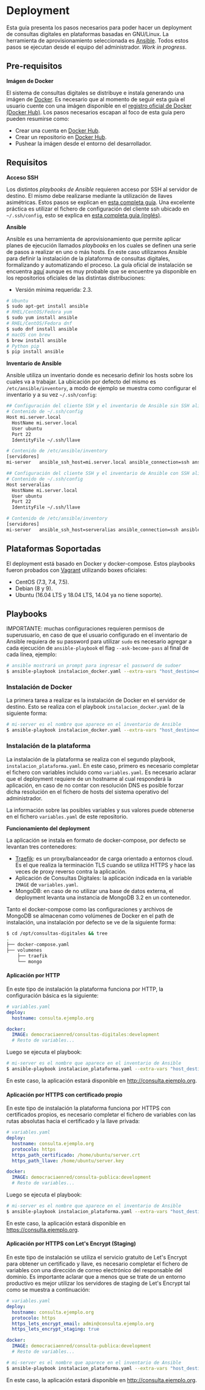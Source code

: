 # Deployment

Esta guía presenta los pasos necesarios para poder hacer un deployment de consultas digitales en plataformas basadas en GNU/Linux. La herramienta de aprovisionamiento seleccionada es [Ansible](https://www.ansible.com). Todos estos pasos se ejecutan desde el equipo del administrador. _Work in progress_.

## Pre-requisitos

**Imágen de Docker**

El sistema de consultas digitales se distribuye e instala generando una imágen de [Docker](https://www.docker.com). Es necesario que al momento de seguir esta guía el usuario cuente con una imágen disponible en el [registro oficial de Docker (Docker Hub)](https://hub.docker.com). Los pasos necesarios escapan al foco de esta guía pero pueden resumirse como:
* Crear una cuenta en [Docker Hub](https://hub.docker.com).
* Crear un repositorio en [Docker Hub](https://hub.docker.com).
* Pushear la imágen desde el entorno del desarrollador.

## Requisitos

**Acceso SSH**

Los distintos _playbooks de Ansible_ requieren acceso por SSH al servidor de destino. El mismo debe realizarse mediante la utilización de llaves asimétricas. Estos pasos se explican en [esta completa guía](https://www.digitalocean.com/community/tutorials/como-configurar-las-llaves-ssh-en-ubuntu-18-04-es). Una excelente práctica es utilizar el fichero de configuración del cliente ssh ubicado en `~/.ssh/config`, esto se explica en [esta completa guía (inglés)](https://www.digitalocean.com/community/tutorials/how-to-configure-custom-connection-options-for-your-ssh-client).

**Ansible**

Ansible es una herramienta de aprovisionamiento que permite aplicar planes de ejecución llamados _playbooks_ en los cuales se definen una serie de pasos a realizar en uno o más hosts. En este caso utilizamos Ansible para definir la instalación de la plataforma de consultas digitales, formalizando y automatizando el proceso. La guía oficial de instalación se encuentra [aquí](https://docs.ansible.com/ansible/latest/installation_guide/intro_installation.html) aunque es muy probable que se encuentre ya disponible en los repositorios oficiales de las distintas distribuciones:

* Versión mínima requerida: 2.3.

```bash
# Ubuntu
$ sudo apt-get install ansible
# RHEL/CentOS/Fedora yum
$ sudo yum install ansible
# RHEL/CentOS/Fedora dnf
$ sudo dnf install ansible
# macOS con brew
$ brew install ansible
# Python pip
$ pip install ansible
```

**Inventario de Ansible**

Ansible utiliza un inventario donde es necesario definir los hosts sobre los cuales va a trabajar. La ubicación por defecto del mismo es `/etc/ansible/inventory`, a modo de ejemplo se muestra como configurar el inventario y a su vez `~/.ssh/config`:

```bash
## Configuración del cliente SSH y el inventario de Ansible sin SSH alias
# Contenido de ~/.ssh/config
Host mi.server.local
  HostName mi.server.local
  User ubuntu
  Port 22
  IdentityFile ~/.ssh/llave

# Contenido de /etc/ansible/inventory
[servidores]
mi-server   ansible_ssh_host=mi.server.local ansible_connection=ssh ansible_port=22 ansible_user=ubuntu
```

```bash
## Configuración del cliente SSH y el inventario de Ansible con SSH alias
# Contenido de ~/.ssh/config
Host serveralias
  HostName mi.server.local
  User ubuntu
  Port 22
  IdentityFile ~/.ssh/llave

# Contenido de /etc/ansible/inventory
[servidores]
mi-server   ansible_ssh_host=serveralias ansible_connection=ssh ansible_port=22 ansible_user=ubuntu
```

## Plataformas Soportadas

El deployment está basado en Docker y docker-compose. Estos playbooks fueron probados con [Vagrant](https://www.vagrantup.com) utilizando boxes oficiales:
* CentOS (7.3, 7.4, 7.5).
* Debian (8 y 9).
* Ubuntu (16.04 LTS y 18.04 LTS, 14.04 ya no tiene soporte).

## Playbooks

IMPORTANTE: muchas configuraciones requieren permisos de superusuario, en caso de que el usuario configurado en el inventario de Ansible requiera de su password para utilizar `sudo` es necesario agregar a cada ejecución de `ansible-playbook` el flag `--ask-become-pass` al final de cada línea, ejemplo:

```bash
# ansible mostrará un prompt para ingresar el password de sudoer
$ ansible-playbook instalacion_docker.yaml --extra-vars "host_destino=mi-server" --ask-become-pass
```

### Instalación de Docker

La primera tarea a realizar es la instalación de Docker en el servidor de destino. Esto se realiza con el playbook `instalacion_docker.yaml` de la siguiente forma:

```bash
# mi-server es el nombre que aparece en el inventario de Ansible
$ ansible-playbook instalacion_docker.yaml --extra-vars "host_destino=mi-server"
```

### Instalación de la plataforma

La instalación de la plataforma se realiza con el segundo playbook, `instalacion_plataforma.yaml`. En este caso, primero es necesario completar el fichero con variables incluido como `variables.yaml`. Es necesario aclarar que el deployment requiere de un hostname al cual responderá la aplicación, en caso de no contar con resolución DNS es posible forzar dicha resolución en el fichero de hosts del sistema operativo del administrador.

La información sobre las posibles variables y sus valores puede obtenerse en el fichero `variables.yaml` de este repositorio.

**Funcionamiento del deployment**

La aplicación se instala en formato de docker-compose, por defecto se levantan tres contenedores:
* [Traefik](https://traefik.io): es un proxy/balanceador de carga orientado a entornos cloud. Es el que realiza la terminación TLS cuando se utiliza HTTPS y hace las veces de proxy reverso contra la aplicación.
* Aplicación de Consultas Digitales: la aplicación indicada en la variable `IMAGE` de `variables.yaml`.
* MongoDB: en caso de no utilizar una base de datos externa, el deployment levanta una instancia de MongoDB 3.2 en un contenedor.

Tanto el docker-compose como las configuraciones y archivos de MongoDB se almacenan como volúmenes de Docker en el path de instalación, una instalación por defecto se ve de la siguiente forma:

```bash
$ cd /opt/consultas-digitales && tree
.
├── docker-compose.yaml
├── volumenes
    ├── traefik
    └── mongo
```

#### Aplicación por HTTP

En este tipo de instalación la plataforma funciona por HTTP, la configuración básica es la siguiente:

```yaml
# variables.yaml
deploy:
  hostname: consulta.ejemplo.org

docker:
  IMAGE: democraciaenred/consultas-digitales:development
  # Resto de variables...
```

Luego se ejecuta el playbook:

```bash
# mi-server es el nombre que aparece en el inventario de Ansible
$ ansible-playbook instalacion_plataforma.yaml --extra-vars "host_destino=mi-server"
```

En este caso, la aplicación estará disponible en http://consulta.ejemplo.org.

#### Aplicación por HTTPS con certificado propio

En este tipo de instalación la plataforma funciona por HTTPS con certificados propios, es necesario completar el fichero de variables con las rutas absolutas hacia el certificado y la llave privada:

```yaml
# variables.yaml
deploy:
  hostname: consulta.ejemplo.org
  protocolo: https
  https_path_certificado: /home/ubuntu/server.crt
  https_path_llave: /home/ubuntu/server.key

docker:
  IMAGE: democraciaenred/consulta-publica:development
  # Resto de variables...
```

Luego se ejecuta el playbook:

```bash
# mi-server es el nombre que aparece en el inventario de Ansible
$ ansible-playbook instalacion_plataforma.yaml --extra-vars "host_destino=mi-server"
```

En este caso, la aplicación estará disponible en https://consulta.ejemplo.org.

#### Aplicación por HTTPS con Let's Encrypt (Staging)

En este tipo de instalación se utiliza el servicio gratuito de Let's Encrypt para obtener un certificado y llave, es necesario completar el fichero de variables con una dirección de correo electrónico del responsable del dominio. Es importante aclarar que a menos que se trate de un entorno productivo es mejor utilizar los servidores de staging de Let's Encrypt tal como se muestra a continuación:

```yaml
# variables.yaml
deploy:
  hostname: consulta.ejemplo.org
  protocolo: https
  https_lets_encrypt_email: admin@consulta.ejemplo.org
  https_lets_encrypt_staging: true

docker:
  IMAGE: democraciaenred/consulta-publica:development
  # Resto de variables...
```

```bash
# mi-server es el nombre que aparece en el inventario de Ansible
$ ansible-playbook instalacion_plataforma.yaml --extra-vars "host_destino=mi-server"
```

En este caso, la aplicación estará disponible en http://consulta.ejemplo.org.

